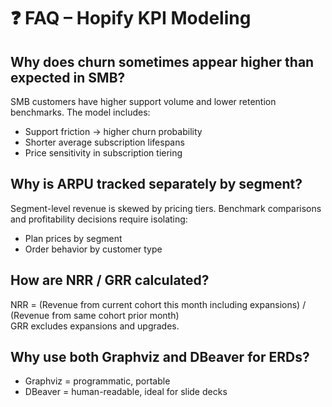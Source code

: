 # ❓ FAQ – Hopify KPI Modeling

## Why does churn sometimes appear higher than expected in SMB?
SMB customers have higher support volume and lower retention benchmarks. The model includes:
- Support friction → higher churn probability
- Shorter average subscription lifespans
- Price sensitivity in subscription tiering

## Why is ARPU tracked separately by segment?
Segment-level revenue is skewed by pricing tiers. Benchmark comparisons and profitability decisions require isolating:
- Plan prices by segment
- Order behavior by customer type

## How are NRR / GRR calculated?
NRR = (Revenue from current cohort this month including expansions) / (Revenue from same cohort prior month)  
GRR excludes expansions and upgrades.

## Why use both Graphviz and DBeaver for ERDs?
- Graphviz = programmatic, portable
- DBeaver = human-readable, ideal for slide decks
